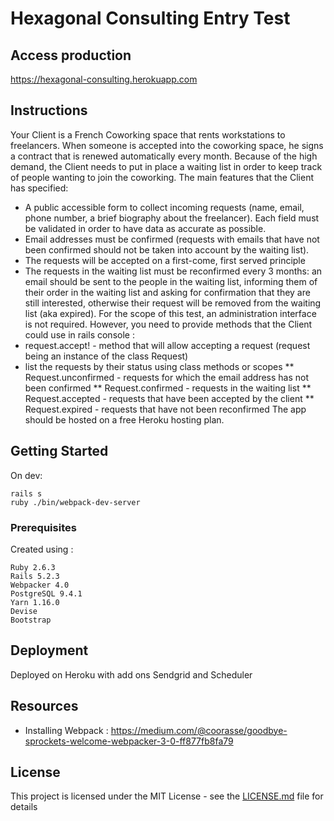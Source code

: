 # Hexagonal Consulting Entry Test

## Access production

https://hexagonal-consulting.herokuapp.com

## Instructions

Your Client is a French Coworking space that rents workstations to freelancers. When someone is accepted into the coworking space, he signs a contract that is renewed automatically every month. Because of the high demand, the Client needs to put in place a waiting list in order to keep track of people wanting to join the coworking.
The main features that the Client has specified:
* A public accessible form to collect incoming requests (name, email, phone number, a brief biography about the freelancer). Each field must be validated in order to have data as accurate as possible.
* Email addresses must be confirmed (requests with emails that have not been confirmed should not be taken into account by the waiting list).
* The requests will be accepted on a first-come, first served principle
* The requests in the waiting list must be reconfirmed every 3 months: an email should be sent to the people in the waiting list, informing them of their order in the waiting list and asking for confirmation that they are still interested, otherwise their request will be removed from the waiting list (aka expired).
For the scope of this test, an administration interface is not required. However, you need to provide methods that the Client could use in rails console :
* request.accept! - method that will allow accepting a request (request being an instance of the class Request)
* list the requests by their status using class methods or scopes
** Request.unconfirmed - requests for which the email address has not been confirmed
** Request.confirmed - requests in the waiting list
** Request.accepted - requests that have been accepted by the client
** Request.expired - requests that have not been reconfirmed
The app should be hosted on a free Heroku hosting plan.

## Getting Started

On dev:

```
rails s
ruby ./bin/webpack-dev-server
```

### Prerequisites

Created using :

```
Ruby 2.6.3
Rails 5.2.3
Webpacker 4.0
PostgreSQL 9.4.1
Yarn 1.16.0
Devise
Bootstrap
```

## Deployment

Deployed on Heroku with add ons Sendgrid and Scheduler

## Resources

* Installing Webpack : https://medium.com/@coorasse/goodbye-sprockets-welcome-webpacker-3-0-ff877fb8fa79

## License

This project is licensed under the MIT License - see the [LICENSE.md](LICENSE.md) file for details

